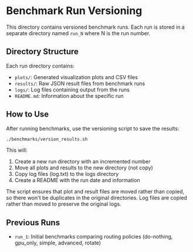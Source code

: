 # Benchmark Run Versioning

This directory contains versioned benchmark runs. Each run is stored in a separate directory named `run_N` where N is the run number.

## Directory Structure

Each run directory contains:

- `plots/`: Generated visualization plots and CSV files
- `results/`: Raw JSON result files from benchmark runs
- `logs/`: Log files containing output from the runs
- `README.md`: Information about the specific run

## How to Use

After running benchmarks, use the versioning script to save the results:

```bash
./benchmarks/version_results.sh
```

This will:
1. Create a new run directory with an incremented number
2. Move all plots and results to the new directory (not copy)
3. Copy log files (log.txt) to the logs directory
4. Create a README with the run date and information

The script ensures that plot and result files are moved rather than copied, so there won't be duplicates in the original directories. Log files are copied rather than moved to preserve the original logs.

## Previous Runs

- `run_1`: Initial benchmarks comparing routing policies (do-nothing, gpu_only, simple, advanced, rotate) 